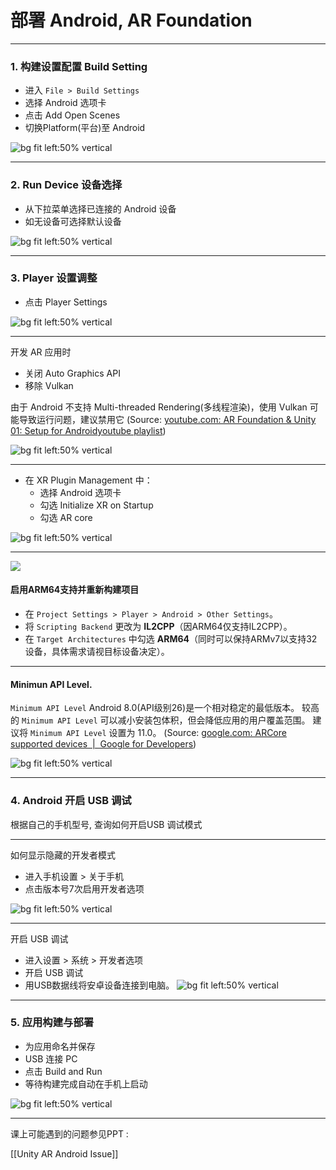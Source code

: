 #  部署 Android, AR Foundation

---

### 1. 构建设置配置 Build Setting

- 进入 `File > Build Settings`
- 选择 Android 选项卡
- 点击 Add Open Scenes
- 切换Platform(平台)至 Android

![bg fit left:50% vertical](https://i.imgur.com/ZGDk9xe.webp)

---


### 2. Run Device 设备选择
- 从下拉菜单选择已连接的 Android 设备
- 如无设备可选择默认设备

![bg fit left:50% vertical](https://i.imgur.com/az9FI6c.webp)


---


### 3. Player 设置调整
- 点击 Player Settings

![bg fit left:50% vertical](https://i.imgur.com/I9st7Rb.webp)

---

开发 AR 应用时
- 关闭 Auto Graphics API 
- 移除 Vulkan

由于 Android 不支持 Multi-threaded Rendering(多线程渲染)，使用 Vulkan 可能导致运行问题，建议禁用它
(Source:  [youtube.com: AR Foundation & Unity 01: Setup for Android](https://youtu.be/0mpsiO2lCx0?t=135)[youtube playlist](https://www.youtube.com/watch?v=DxH9CTzp6jI&list=PL6VJLOFcTt7b9h_1ECoTW5y-NILe001kJ))


![bg fit left:50% vertical](https://i.imgur.com/wTBtQ5K.png)


---


   - 在 XR Plugin Management 中：
     - 选择 Android 选项卡
     - 勾选 Initialize XR on Startup
     - 勾选 AR core

![bg fit left:50% vertical](https://i.imgur.com/zPT9h3j.webp)


---

![](https://i.imgur.com/7PpP3Lw.png)

#### 启用ARM64支持并重新构建项目

- 在 `Project Settings > Player > Android > Other Settings`。
- 将 `Scripting Backend` 更改为 **IL2CPP**（因ARM64仅支持IL2CPP）。
- 在 `Target Architectures` 中勾选 **ARM64**（同时可以保持ARMv7以支持32设备，具体需求请视目标设备决定）。

---

#### Minimun API Level. 

`Minimum API Level` Android 8.0(API级别26)是一个相对稳定的最低版本。
较高的 `Minimum API Level` 可以减小安装包体积，但会降低应用的用户覆盖范围。
建议将 `Minimum API Level` 设置为 11.0。
(Source:  [google.com: ARCore supported devices  |  Google for Developers](https://developers.google.com/ar/devices))


![bg fit left:50% vertical](https://i.imgur.com/qP3PG8f.webp)


---


### 4. Android 开启 USB 调试

根据自己的手机型号, 查询如何开启USB 调试模式


---



如何显示隐藏的开发者模式

   - 进入手机设置 > 关于手机
   - 点击版本号7次启用开发者选项

![bg fit left:50% vertical](https://i.imgur.com/MCmIIXa.webp)


---

开启 USB 调试

   - 进入设置 > 系统 > 开发者选项
   - 开启 USB 调试
   - 用USB数据线将安卓设备连接到电脑。
![bg fit left:50% vertical](https://i.imgur.com/q3W0yJB.webp)

---




### 5. 应用构建与部署
   - 为应用命名并保存
   - USB 连接 PC
   - 点击 Build and Run
   - 等待构建完成自动在手机上启动

![bg fit left:50% vertical](https://i.imgur.com/KsPEzfs.webp)


---



课上可能遇到的问题参见PPT :

[[Unity AR Android Issue]]
